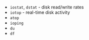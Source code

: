- `iostat`, `dstat` - disk read/write rates
- `iotop` - real-time disk activity
- `atop`
- `ioping`
- `du`
- `df`
